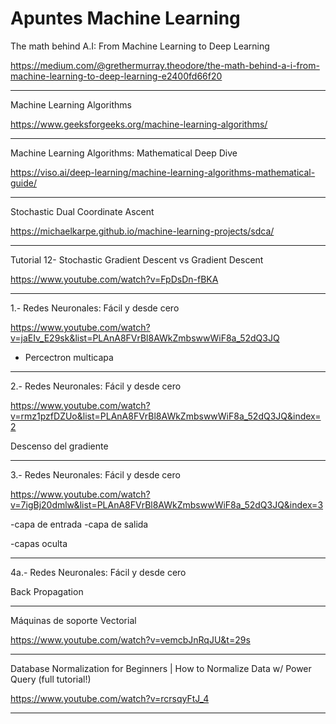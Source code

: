 # Apuntes Machine Learning 

The math behind A.I: From Machine Learning to Deep Learning

https://medium.com/@grethermurray.theodore/the-math-behind-a-i-from-machine-learning-to-deep-learning-e2400fd66f20

---
Machine Learning Algorithms

https://www.geeksforgeeks.org/machine-learning-algorithms/






---

Machine Learning Algorithms: Mathematical Deep Dive

https://viso.ai/deep-learning/machine-learning-algorithms-mathematical-guide/

---

Stochastic Dual Coordinate Ascent

https://michaelkarpe.github.io/machine-learning-projects/sdca/


---
Tutorial 12- Stochastic Gradient Descent vs Gradient Descent

https://www.youtube.com/watch?v=FpDsDn-fBKA



---

1.- Redes Neuronales: Fácil y desde cero

https://www.youtube.com/watch?v=jaEIv_E29sk&list=PLAnA8FVrBl8AWkZmbswwWiF8a_52dQ3JQ


- Percectron multicapa



---

2.- Redes Neuronales: Fácil y desde cero

https://www.youtube.com/watch?v=rmz1pzfDZUo&list=PLAnA8FVrBl8AWkZmbswwWiF8a_52dQ3JQ&index=2

Descenso del gradiente




---

3.- Redes Neuronales: Fácil y desde cero

https://www.youtube.com/watch?v=7igBj20dmlw&list=PLAnA8FVrBl8AWkZmbswwWiF8a_52dQ3JQ&index=3

-capa de entrada
-capa de salida

-capas oculta




---

4a.- Redes Neuronales: Fácil y desde cero


Back Propagation


---

Máquinas de soporte Vectorial


https://www.youtube.com/watch?v=vemcbJnRqJU&t=29s


---

Database Normalization for Beginners | How to Normalize Data w/ Power Query (full tutorial!)

https://www.youtube.com/watch?v=rcrsqyFtJ_4

---



